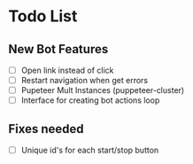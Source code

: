 # Todo List

## New Bot Features

- [ ] Open link instead of click
- [ ] Restart navigation when get errors
- [ ] Pupeteer Mult Instances (puppeteer-cluster)
- [ ] Interface for creating bot actions loop

## Fixes needed

- [ ] Unique id's for each start/stop button
